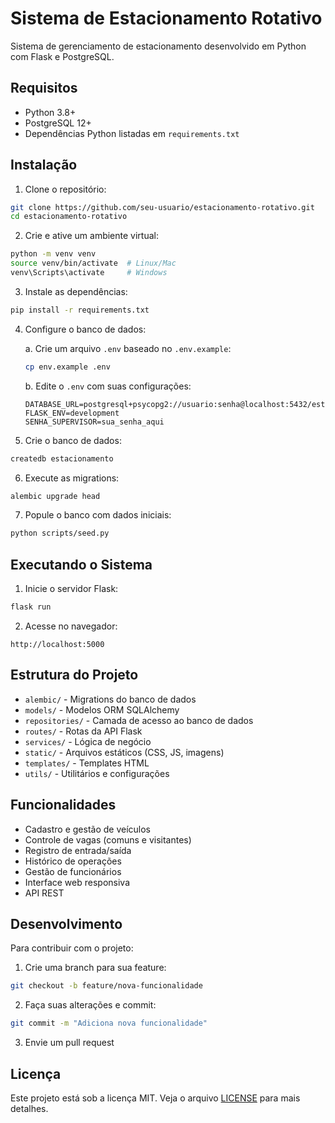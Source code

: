 # Sistema de Estacionamento Rotativo

Sistema de gerenciamento de estacionamento desenvolvido em Python com Flask e PostgreSQL.

## Requisitos

- Python 3.8+
- PostgreSQL 12+
- Dependências Python listadas em `requirements.txt`

## Instalação

1. Clone o repositório:
```bash
git clone https://github.com/seu-usuario/estacionamento-rotativo.git
cd estacionamento-rotativo
```

2. Crie e ative um ambiente virtual:
```bash
python -m venv venv
source venv/bin/activate  # Linux/Mac
venv\Scripts\activate     # Windows
```

3. Instale as dependências:
```bash
pip install -r requirements.txt
```

4. Configure o banco de dados:

   a. Crie um arquivo `.env` baseado no `.env.example`:
   ```bash
   cp env.example .env
   ```
   
   b. Edite o `.env` com suas configurações:
   ```
   DATABASE_URL=postgresql+psycopg2://usuario:senha@localhost:5432/estacionamento
   FLASK_ENV=development
   SENHA_SUPERVISOR=sua_senha_aqui
   ```

5. Crie o banco de dados:
```bash
createdb estacionamento
```

6. Execute as migrations:
```bash
alembic upgrade head
```

7. Popule o banco com dados iniciais:
```bash
python scripts/seed.py
```

## Executando o Sistema

1. Inicie o servidor Flask:
```bash
flask run
```

2. Acesse no navegador:
```
http://localhost:5000
```

## Estrutura do Projeto

- `alembic/` - Migrations do banco de dados
- `models/` - Modelos ORM SQLAlchemy
- `repositories/` - Camada de acesso ao banco de dados
- `routes/` - Rotas da API Flask
- `services/` - Lógica de negócio
- `static/` - Arquivos estáticos (CSS, JS, imagens)
- `templates/` - Templates HTML
- `utils/` - Utilitários e configurações

## Funcionalidades

- Cadastro e gestão de veículos
- Controle de vagas (comuns e visitantes)
- Registro de entrada/saída
- Histórico de operações
- Gestão de funcionários
- Interface web responsiva
- API REST

## Desenvolvimento

Para contribuir com o projeto:

1. Crie uma branch para sua feature:
```bash
git checkout -b feature/nova-funcionalidade
```

2. Faça suas alterações e commit:
```bash
git commit -m "Adiciona nova funcionalidade"
```

3. Envie um pull request

## Licença

Este projeto está sob a licença MIT. Veja o arquivo [LICENSE](LICENSE) para mais detalhes.